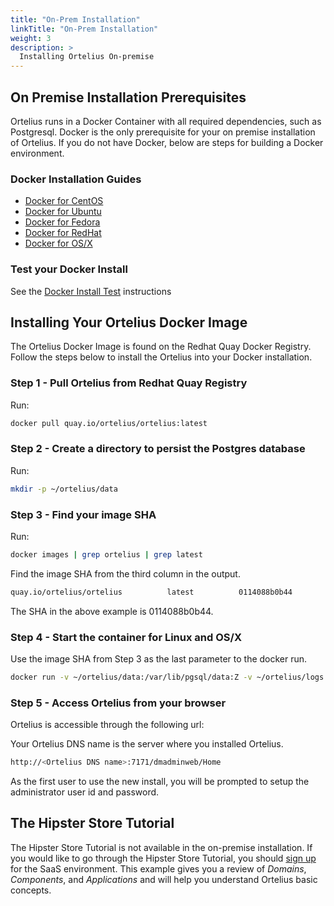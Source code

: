 ```yaml
---
title: "On-Prem Installation"
linkTitle: "On-Prem Installation"
weight: 3
description: >
  Installing Ortelius On-premise
---
```


## On Premise Installation Prerequisites

Ortelius runs in a Docker Container with all required dependencies, such as Postgresql.  Docker is the only prerequisite for your on premise installation of Ortelius.  If you do not have Docker, below are steps for building a Docker environment.

### Docker Installation Guides

- [Docker for CentOS](https://docs.docker.com/engine/install/centos/)
- [Docker for Ubuntu](https://docs.docker.com/engine/install/ubuntu/)
- [Docker for Fedora](https://docs.docker.com/engine/install/fedora/)
- [Docker for RedHat](https://access.redhat.com/documentation/en-us/red_hat_enterprise_linux_atomic_host/7/html-single/getting_started_with_containers/index)
- [Docker for OS/X](https://docs.docker.com/docker-for-mac/install/)

### Test your Docker Install

See the [Docker Install Test](https://docs.docker.com/get-started/#test-docker-version) instructions

## Installing Your Ortelius Docker Image

The Ortelius Docker Image is found on the Redhat Quay Docker Registry. Follow the steps below to install the Ortelius into your Docker installation.

### Step 1 - Pull Ortelius from Redhat Quay Registry

Run:

~~~bash
docker pull quay.io/ortelius/ortelius:latest
~~~

### Step 2 - Create a directory to persist the Postgres database

Run:

~~~bash
mkdir -p ~/ortelius/data
~~~

### Step 3 - Find your image SHA

Run:

~~~bash
docker images | grep ortelius | grep latest
~~~

Find the image SHA from the third column in the output.

~~~bash
quay.io/ortelius/ortelius          latest          0114088b0b44        6 days ago          3.32GB
~~~

The SHA in the above example is 0114088b0b44.

### Step 4 - Start the container for Linux and OS/X

Use the image SHA from Step 3 as the last parameter to the docker run.

~~~bash
docker run -v ~/ortelius/data:/var/lib/pgsql/data:Z -v ~/ortelius/logs:/opt/ortelius/logs:Z -p 7171:8080 -d –hostname docker_dh -v ~/.ssh:/keys:Z 0114088b0b44
~~~

### Step 5 - Access Ortelius from your browser

 Ortelius is accessible through the following url:

Your Ortelius DNS name is the server where you installed Ortelius.

```bash
http://<Ortelius DNS name>:7171/dmadminweb/Home
```

As the first user to use the new install, you will be prompted to setup the administrator user id and password.

## The Hipster Store Tutorial

The Hipster Store Tutorial is not available in the on-premise installation.  If you would like to go through the Hipster Store Tutorial, you should [sign up](/userguide/installation-and-support/0-saas-and-reverse-proxy/) for the SaaS environment. This example gives you a review of _Domains_, _Components_, and _Applications_ and will help you understand Ortelius basic concepts.
